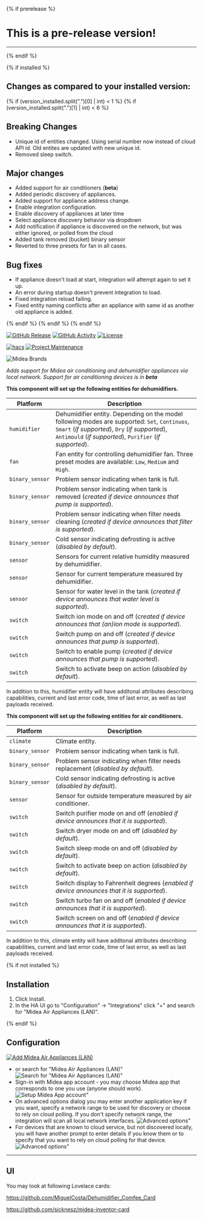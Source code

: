 {% if prerelease %}
# This is a pre-release version!
---
{% endif %}

{% if installed %}
## Changes as compared to your installed version:

{% if (version_installed.split(".")[0] | int) < 1 %}
{% if (version_installed.split(".")[1] | int) < 6 %}

## Breaking Changes
- Unique id of entities changed. Using serial number now instead of cloud API id. Old entites are updated with new unique id.
- Removed sleep switch.

## Major changes
- Added support for air conditioners (**beta**)
- Added periodic discovery of appliances.
- Added support for appliance address change.
- Enable integration configuration.
- Enable discovery of appliances at later time
- Select appliance discovery behavior via dropdown
- Add notification if appliance is discovered on the network, but was either ignored, or polled from the cloud
- Added tank removed (bucket) binary sensor
- Reverted to three presets for fan in all cases.

## Bug fixes
- If appliance doesn't load at start, integration will attempt again to set it up.
- An error during startup doesn't prevent integration to load.
- Fixed integration reload failing.
- Fixed entity naming conflicts after an appliance with same id as another old appliance is added.

{% endif %}
{% endif %}
{% endif %}

[![GitHub Release][releases-shield]][releases]
[![GitHub Activity][commits-shield]][commits]
[![License][license-shield]][license]

[![hacs][hacsbadge]][hacs]
[![Project Maintenance][maintenance-shield]][user_profile]


![Midea Brands][logos]

_Adds support for Midea air conditioning and dehumidifier appliances via local network. Support for air conditioning devices is in **beta**_

**This component will set up the following entities for dehumidifiers.**

Platform | Description
-- | --
`humidifier` | Dehumidifier entity. Depending on the model following modes are supported: `Set`, `Continuos`, `Smart` (_if supported_), `Dry` (_if supported_), `Antimould` (_if supported_), `Purifier` (_if supported_).
`fan` | Fan entity for controlling dehumidifier fan. Three preset modes are available: `Low`, `Medium` and `High`.
`binary_sensor` | Problem sensor indicating when tank is full.
`binary_sensor` | Problem sensor indicating when tank is removed (_created if device announces that pump is supported_).
`binary_sensor` | Problem sensor indicating when filter needs cleaning (_created if device announces that filter is supported_).
`binary_sensor` | Cold sensor indicating defrosting is active (_disabled by default_).
`sensor` | Sensors for current relative humidity measured by dehumidifier.
`sensor` | Sensor for current temperature measured by dehumidifier.
`sensor` | Sensor for water level in the tank (_created if device announces that water level is supported_).
`switch` | Switch ion mode on and off (_created if device announces that (an)ion mode is supported_).
`switch` | Switch pump on and off (_created if device announces that pump is supported_).
`switch` | Switch to enable pump (_created if device announces that pump is supported_).
`switch` | Switch to activate beep on action (_disabled by default_).

In addition to this, humidifier entity will have additonal attributes describing capabilities, current and last error code, time of last error, as well as last payloads received.

**This component will set up the following entities for air conditioners.**

Platform | Description
-- | --
`climate` | Climate entity.
`binary_sensor` | Problem sensor indicating when tank is full.
`binary_sensor` | Problem sensor indicating when filter needs replacement (_disabled by default_).
`binary_sensor` | Cold sensor indicating defrosting is active (_disabled by default_).
`sensor` | Sensor for outside temperature measured by air conditioner.
`switch` | Switch purifier mode on and off (_enabled if device announces that it is supported_).
`switch` | Switch dryer mode on and off (_disabled by default_).
`switch` | Switch sleep mode on and off (_disabled by default_).
`switch` | Switch to activate beep on action (_disabled by default_).
`switch` | Switch display to Fahrenheit degrees (_enabled if device announces that it is supported_).
`switch` | Switch turbo fan on and off (_enabled if device announces that it is supported_).
`switch` | Switch screen on and off (_enabled if device announces that it is supported_).

In addition to this, climate entity will have additonal attributes describing capabilities, current and last error code, time of last error, as well as last payloads received.

{% if not installed %}
## Installation

1. Click Install.
1. In the HA UI go to "Configuration" -> "Integrations" click "+" and search for "Midea Air Appliances (LAN)".

{% endif %}

## Configuration

[![Add Midea Air Appliances (LAN)][add-integration-badge]][add-integration]
* or search for "Midea Air Appliances (LAN)"
![Search for "Midea Air Appliances (LAN)"](https://github.com/nbogojevic/homeassistant-midea-air-appliances-lan/raw/main/assets/setup-choice.png)
* Sign-in with Midea app account - you may choose Midea app that corresponds to one you use (anyone should work).
![Setup Midea App account"](https://github.com/nbogojevic/homeassistant-midea-air-appliances-lan/raw/main/assets/setup-account.png)
* On advanced options dialog you may enter another application key if you want, specify a network range to be used for discovery or choose to rely on cloud polling. If you don't specify network range, the integration will scan all local network interfaces.
![Advanced options"](https://github.com/nbogojevic/homeassistant-midea-air-appliances-lan/raw/main/assets/advanced-options.png)
* For devices that are known to cloud service, but not discovered locally, you will have another prompt to enter details if you know them or to specify that you want to rely on cloud polling for that device.
![Advanced options"](https://github.com/nbogojevic/homeassistant-midea-air-appliances-lan/raw/main/assets/appliance-missing.png)


***

## UI

You may look at following Lovelace cards:

https://github.com/MiguelCosta/Dehumidifier_Comfee_Card

https://github.com/sicknesz/midea-inventor-card


[commits-shield]: https://img.shields.io/github/commit-activity/y/nbogojevic/midea-dehumidifier-lan.svg?style=for-the-badge
[commits]: https://github.com/nbogojevic/midea-dehumidifier-lan/commits/master
[hacs]: https://hacs.xyz
[hacsbadge]: https://img.shields.io/badge/HACS-Default-blue.svg?style=for-the-badge
[forum-shield]: https://img.shields.io/badge/community-forum-brightgreen.svg?style=for-the-badge
[forum]: https://community.home-assistant.io/
[license]: https://github.com/nbogojevic/midea-dehumidifier-lan/blob/main/LICENSE
[license-shield]: https://img.shields.io/github/license/nbogojevic/midea-dehumidifier-lan.svg?style=for-the-badge
[maintenance-shield]: https://img.shields.io/badge/maintainer-Nenad%20Bogojević-blue.svg?style=for-the-badge
[releases-shield]: https://img.shields.io/github/release/nbogojevic/midea-dehumidifier-lan.svg?style=for-the-badge
[releases]: https://github.com/nbogojevic/midea-dehumidifier-lan/releases

[user_profile]: https://github.com/nbogojevic
[logos]: https://github.com/nbogojevic/homeassistant-midea-air-appliances-lan/raw/main/assets/logos.png
[add-integration]: https://my.home-assistant.io/redirect/config_flow_start?domain=midea_dehumidifier_lan
[add-integration-badge]: https://my.home-assistant.io/badges/config_flow_start.svg

[dehumidifier-details]: https://github.com/nbogojevic/homeassistant-midea-air-appliances-lan/raw/main/assets/dehumidifier-details.png
